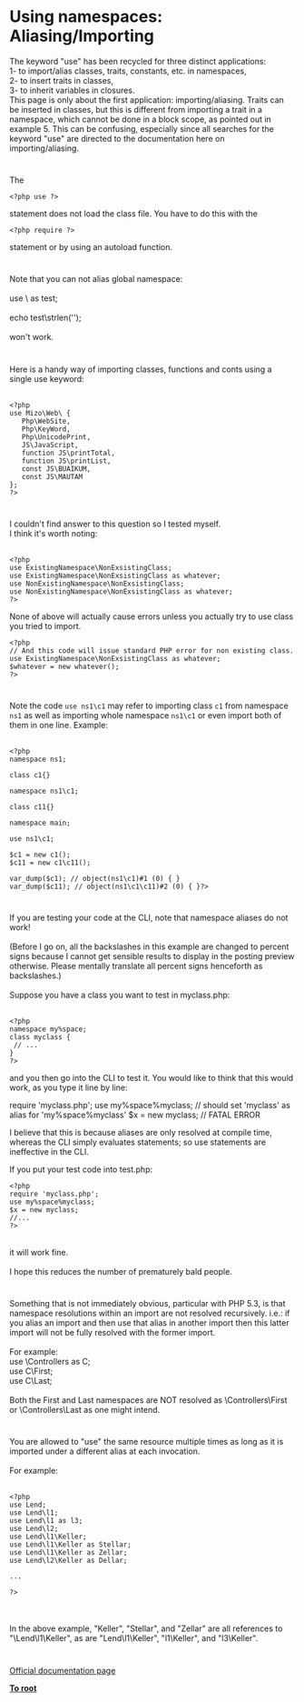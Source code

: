 # Using namespaces: Aliasing/Importing



The keyword "use" has been recycled for three distinct applications: <br>1- to import/alias classes, traits, constants, etc. in namespaces, <br>2- to insert traits in classes, <br>3- to inherit variables in closures. <br>This page is only about the first application: importing/aliasing. Traits can be inserted in classes, but this is different from importing a trait in a namespace, which cannot be done in a block scope, as pointed out in example 5. This can be confusing, especially since all searches for the keyword "use" are directed to the documentation here on importing/aliasing.  

#

The 

```
<?php use ?>
```
 statement does not load the class file. You have to do this with the 

```
<?php require ?>
```
 statement or by using an autoload function.  

#

Note that you can not alias global namespace:<br><br>use \ as test;<br><br>echo test\strlen(&apos;&apos;);<br><br>won&apos;t work.  

#

Here is a handy way of importing classes, functions and conts using a single use keyword:<br><br>

```
<?php
use Mizo\Web\ {
   Php\WebSite,
   Php\KeyWord,
   Php\UnicodePrint,
   JS\JavaScript, 
   function JS\printTotal, 
   function JS\printList, 
   const JS\BUAIKUM, 
   const JS\MAUTAM
};
?>
```
  

#

I couldn&apos;t find answer to this question so I tested myself. <br>I think it&apos;s worth noting:<br><br>

```
<?php
use ExistingNamespace\NonExsistingClass;
use ExistingNamespace\NonExsistingClass as whatever;
use NonExistingNamespace\NonExsistingClass;
use NonExistingNamespace\NonExsistingClass as whatever;
?>
```


None of above will actually cause errors unless you actually try to use class you tried to import. 



```
<?php
// And this code will issue standard PHP error for non existing class.
use ExistingNamespace\NonExsistingClass as whatever;
$whatever = new whatever();
?>
```
  

#

Note the code `use ns1\c1` may refer to importing class `c1` from namespace `ns1` as well as importing whole namespace `ns1\c1` or even import both of them in one line. Example:<br><br>

```
<?php
namespace ns1;

class c1{}

namespace ns1\c1;

class c11{}

namespace main;

use ns1\c1;

$c1 = new c1();
$c11 = new c1\c11();

var_dump($c1); // object(ns1\c1)#1 (0) { }
var_dump($c11); // object(ns1\c1\c11)#2 (0) { }?>
```
  

#

If you are testing your code at the CLI, note that namespace aliases do not work!<br><br>(Before I go on, all the backslashes in this example are changed to percent signs because I cannot get sensible results to display in the posting preview otherwise. Please mentally translate all percent signs henceforth as backslashes.)<br><br>Suppose you have a class you want to test in myclass.php:<br><br>

```
<?php
namespace my%space;
class myclass {
 // ...
}
?>
```


and you then go into the CLI to test it. You would like to think that this would work, as you type it line by line:

require 'myclass.php';
use my%space%myclass; // should set 'myclass' as alias for 'my%space%myclass'
$x = new myclass; // FATAL ERROR

I believe that this is because aliases are only resolved at compile time, whereas the CLI simply evaluates statements; so use statements are ineffective in the CLI.

If you put your test code into test.php:


```
<?php
require 'myclass.php';
use my%space%myclass;
$x = new myclass;
//...
?>
```
<br>it will work fine.<br><br>I hope this reduces the number of prematurely bald people.  

#

Something that is not immediately obvious, particular with PHP 5.3, is that namespace resolutions within an import are not resolved recursively.  i.e.: if you alias an import and then use that alias in another import then this latter import will not be fully resolved with the former import.<br><br>For example:<br>use \Controllers as C;<br>use C\First;<br>use C\Last;<br><br>Both the First and Last namespaces are NOT resolved as \Controllers\First or \Controllers\Last as one might intend.  

#

You are allowed to "use" the same resource multiple times as long as it is imported under a different alias at each invocation.<br><br>For example:<br><br>

```
<?php
use Lend;
use Lend\l1;
use Lend\l1 as l3;
use Lend\l2;
use Lend\l1\Keller;
use Lend\l1\Keller as Stellar;
use Lend\l1\Keller as Zellar;
use Lend\l2\Keller as Dellar;

...

?>
```
<br><br>In the above example, "Keller", "Stellar", and "Zellar" are all references to "\Lend\l1\Keller", as are "Lend\l1\Keller", "l1\Keller", and "l3\Keller".  

#

[Official documentation page](https://www.php.net/manual/en/language.namespaces.importing.php)

**[To root](/README.md)**